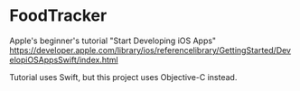 # FoodTracker
Apple's beginner's tutorial "Start Developing iOS Apps"
https://developer.apple.com/library/ios/referencelibrary/GettingStarted/DevelopiOSAppsSwift/index.html

Tutorial uses Swift, but this project uses Objective-C instead.
